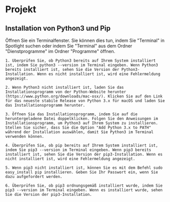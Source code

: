 # Projekt

## Installation von Python3 und Pip
Öffnen Sie ein Terminalfenster. Sie können dies tun, indem Sie "Terminal" in Spotlight suchen oder indem Sie "Terminal" aus dem Ordner "Dienstprogramme" im Ordner "Programme" öffnen.

    1. Überprüfen Sie, ob Python3 bereits auf Ihrem System installiert ist, indem Sie python3 --version im Terminal eingeben. Wenn Python3 bereits installiert ist, sehen Sie die Version der Python3-Installation. Wenn es nicht installiert ist, wird eine Fehlermeldung angezeigt.

    2. Wenn Python3 nicht installiert ist, laden Sie das Installationsprogramm von der Python-Website herunter (https://www.python.org/downloads/mac-osx/). Klicken Sie auf den Link für das neueste stabile Release von Python 3.x für macOS und laden Sie das Installationsprogramm herunter.

    3. Öffnen Sie das Installationsprogramm, indem Sie auf die heruntergeladene Datei doppelklicken. Folgen Sie den Anweisungen im Installationsprogramm, um Python3 auf Ihrem System zu installieren. Stellen Sie sicher, dass Sie die Option "Add Python 3.x to PATH" während der Installation auswählen, damit Sie Python3 im Terminal verwenden können.

    4. Überprüfen Sie, ob pip bereits auf Ihrem System installiert ist, indem Sie pip3 --version im Terminal eingeben. Wenn pip3 bereits installiert ist, sehen Sie die Version der pip3-Installation. Wenn es nicht installiert ist, wird eine Fehlermeldung angezeigt.

    5. Wenn pip3 nicht installiert ist, können Sie es mit dem Befehl sudo easy_install pip installieren. Geben Sie Ihr Passwort ein, wenn Sie dazu aufgefordert werden.

    6. Überprüfen Sie, ob pip3 ordnungsgemäß installiert wurde, indem Sie pip3 --version im Terminal eingeben. Wenn es installiert wurde, sehen Sie die Version der pip3-Installation.
